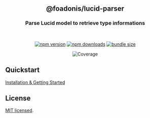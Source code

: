 <div align="center">
<br/>

## @foadonis/lucid-parser

### Parse Lucid model to retrieve type informations

<br/>
</div>

<div align="center">

<!-- automd:badges color="brightgreen" license name="@foadonis/lucid-parser" bundlephobia packagephobia -->

[![npm version](https://img.shields.io/npm/v/@foadonis/crypt?color=brightgreen)](https://npmjs.com/package/@foadonis/crypt)
[![npm downloads](https://img.shields.io/npm/dm/@foadonis/crypt?color=brightgreen)](https://npm.chart.dev/@foadonis/crypt)
[![bundle size](https://img.shields.io/bundlephobia/minzip/@foadonis/crypt?color=brightgreen)](https://bundlephobia.com/package/@foadonis/crypt)

<!-- /automd -->

<!-- automd:coverage -->

![Coverage](https://img.shields.io/badge/coverage-93%25-brightgreen)

<!-- /automd -->

</div>

## Quickstart

[Installation & Getting Started](https://friendsofadonis.github.io/docs/lucid-parser/getting-started)

## License

[MIT licensed](LICENSE.md).
